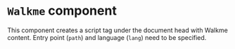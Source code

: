 # `Walkme` component

This component creates a script tag under the document head with Walkme content.
Entry point (`path`) and language (`lang`) need to be specified.